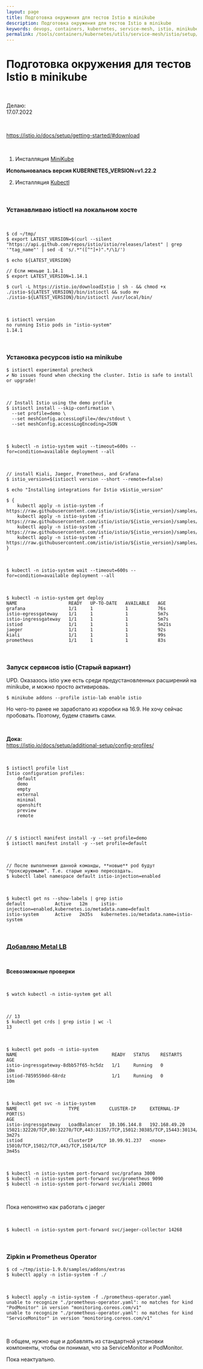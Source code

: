```yaml
---
layout: page
title: Подготовка окружения для тестов Istio в minikube
description: Подготовка окружения для тестов Istio в minikube
keywords: devops, containers, kubernetes, service-mesh, istio, minikube, setup
permalink: /tools/containers/kubernetes/utils/service-mesh/istio/setup/
---
```


# Подготовка окружения для тестов Istio в minikube

<br/>

Делаю:  
17.07.2022

<br/>

https://istio.io/docs/setup/getting-started/#download

<br/>

1. Инсталляция [MiniKube](/tools/containers/kubernetes/minikube/setup/)

**Испольновалась версия KUBERNETES_VERSION=v1.22.2**

2. Инсталляция [Kubectl](/tools/containers/kubernetes/utils/kubectl/)

<br/>

### Устанавливаю istioctl на локальном хосте

<br/>

```
$ cd ~/tmp/
$ export LATEST_VERSION=$(curl --silent "https://api.github.com/repos/istio/istio/releases/latest" | grep '"tag_name"' | sed -E 's/.*"([^"]+)".*/\1/')

$ echo ${LATEST_VERSION}

// Если меньше 1.14.1
$ export LATEST_VERSION=1.14.1

$ curl -L https://istio.io/downloadIstio | sh - && chmod +x ./istio-${LATEST_VERSION}/bin/istioctl && sudo mv ./istio-${LATEST_VERSION}/bin/istioctl /usr/local/bin/
```

<br/>

```
$ istioctl version
no running Istio pods in "istio-system"
1.14.1
```

<br/>

### Установка ресурсов istio на minikube

```
$ istioctl experimental precheck
✔ No issues found when checking the cluster. Istio is safe to install or upgrade!
```

<br/>

```
// Install Istio using the demo profile
$ istioctl install --skip-confirmation \
  --set profile=demo \
  --set meshConfig.accessLogFile=/dev/stdout \
  --set meshConfig.accessLogEncoding=JSON
```

<br/>

```
$ kubectl -n istio-system wait --timeout=600s --for=condition=available deployment --all
```

<br/>

```
// install Kiali, Jaeger, Prometheus, and Grafana
$ istio_version=$(istioctl version --short --remote=false)

$ echo "Installing integrations for Istio v$istio_version"

$ {
    kubectl apply -n istio-system -f https://raw.githubusercontent.com/istio/istio/${istio_version}/samples/addons/kiali.yaml
    kubectl apply -n istio-system -f https://raw.githubusercontent.com/istio/istio/${istio_version}/samples/addons/jaeger.yaml
    kubectl apply -n istio-system -f https://raw.githubusercontent.com/istio/istio/${istio_version}/samples/addons/prometheus.yaml
    kubectl apply -n istio-system -f https://raw.githubusercontent.com/istio/istio/${istio_version}/samples/addons/grafana.yaml
}
```

<br/>

```
$ kubectl -n istio-system wait --timeout=600s --for=condition=available deployment --all
```

<br/>

```
$ kubectl -n istio-system get deploy
NAME                   READY   UP-TO-DATE   AVAILABLE   AGE
grafana                1/1     1            1           76s
istio-egressgateway    1/1     1            1           5m7s
istio-ingressgateway   1/1     1            1           5m7s
istiod                 1/1     1            1           5m21s
jaeger                 1/1     1            1           92s
kiali                  1/1     1            1           99s
prometheus             1/1     1            1           83s
```

<br/>

### Запуск сервисов istio (Старый вариант)

UPD. Оказазось istio уже есть среди предустановленных расширений на minikube, и можно просто активироваь.

    $ minikube addons --profile istio-lab enable istio

Но чего-то ранее не заработало из коробки на 16.9. Не хочу сейчас пробовать. Поэтому, будем ставить сами.

<br/>

**Дока:**  
https://istio.io/docs/setup/additional-setup/config-profiles/

<br/>

```
$ istioctl profile list
Istio configuration profiles:
    default
    demo
    empty
    external
    minimal
    openshift
    preview
    remote
```

<br/>

```
// $ istioctl manifest install -y --set profile=demo
$ istioctl manifest install -y --set profile=default
```

<br/>

```
// После выполнения данной команды, **новые** pod будут "проксируемыми". Т.е. старые нужно пересоздать.
$ kubectl label namespace default istio-injection=enabled
```

<br/>

```
$ kubectl get ns --show-labels | grep istio
default           Active   12m     istio-injection=enabled,kubernetes.io/metadata.name=default
istio-system      Active   2m35s   kubernetes.io/metadata.name=istio-system
```

<br/>

### [Добавляю Metal LB](/tools/containers/kubernetes/minikube/setup/)

<br/>

**Всевозможные проверки**

<br/>

    $ watch kubectl -n istio-system get all

<br/>

    // 13
    $ kubectl get crds | grep istio | wc -l
    13

<br/>

```
$ kubectl get pods -n istio-system
NAME                                   READY   STATUS    RESTARTS   AGE
istio-ingressgateway-8dbb57f65-hc5dz   1/1     Running   0          10m
istiod-7859559dd-68rdz                 1/1     Running   0          10m
```

<br/>

```
$ kubectl get svc -n istio-system
NAME                   TYPE           CLUSTER-IP     EXTERNAL-IP     PORT(S)                                                                      AGE
istio-ingressgateway   LoadBalancer   10.106.144.8   192.168.49.20   15021:32220/TCP,80:32270/TCP,443:31357/TCP,15012:30385/TCP,15443:30134/TCP   3m27s
istiod                 ClusterIP      10.99.91.237   <none>          15010/TCP,15012/TCP,443/TCP,15014/TCP                                        3m45s
```

<!--

<br/>

### Дополнительные сервисы (Prometheus, Grafana, Kiali, Jaeger):

<br/>

```
$ export LATEST_VERSION=$(curl --silent "https://api.github.com/repos/istio/istio/releases/latest" | grep '"tag_name"' | sed -E 's/.*"([^"]+)".*/\1/')

$ cd ~/tmp/istio-${LATEST_VERSION}/samples/addons/
$ kubectl apply -n istio-system -f ./
```

<br/>

Чтобы запустился только Kiali нужно повторить

<br/>

```
$ kubectl apply -n istio-system -f ./kiali.yaml
```

<br/>

```
$ kubectl -n istio-system get pods
NAME                                   READY   STATUS    RESTARTS   AGE
grafana-68cc7d6d78-gvhsf               1/1     Running   0          32s
istio-ingressgateway-8dbb57f65-hc5dz   1/1     Running   0          17m
istiod-7859559dd-68rdz                 1/1     Running   0          18m
jaeger-5d44bc5c5d-4f4gl                1/1     Running   0          32s
kiali-fd9f88575-tml7d                  1/1     Running   0          31s
prometheus-77b49cb997-hs7nq            2/2     Running   0          31s
```

-->

<br/>

```
$ kubectl -n istio-system port-forward svc/grafana 3000
$ kubectl -n istio-system port-forward svc/prometheus 9090
$ kubectl -n istio-system port-forward svc/kiali 20001
```

<br/>

Пока непонятно как работать с jaeger

<br/>

```
$ kubectl -n istio-system port-forward svc/jaeger-collector 14268
```

<br/>

### Zipkin и Prometheus Operator

```
$ cd ~/tmp/istio-1.9.0/samples/addons/extras
$ kubectl apply -n istio-system -f ./
```

<br/>

```
$ kubectl apply -n istio-system -f ./prometheus-operator.yaml
unable to recognize "./prometheus-operator.yaml": no matches for kind "PodMonitor" in version "monitoring.coreos.com/v1"
unable to recognize "./prometheus-operator.yaml": no matches for kind "ServiceMonitor" in version "monitoring.coreos.com/v1"
```

<br/>

В общем, нужно еще и добавлять из стандартной установки компоненты, чтобы он понимал, что за ServiceMonitor и PodMonitor.

Пока неактуально.
